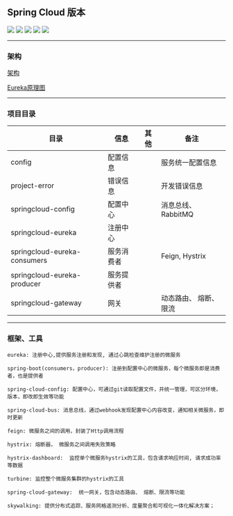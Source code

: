 ## Spring Cloud 版本
 

![](https://img.shields.io/badge/Spring%20Boot-2.0.8.RELEASE-brightgreen)
![](https://img.shields.io/badge/Mysql-6.0-blue)
![](https://img.shields.io/badge/JDK-1.8-brightgreen)
![](https://img.shields.io/badge/Maven-3.6.0-blue)
![](https://img.shields.io/badge/Spring%20Cloud-Finchley.SR4-orange) 

***


 
### 架构

 [架构](https://www.processon.com/view/link/5e85a729e4b07b16dcde329f)
 
 [Eureka原理图](https://www.processon.com/view/link/5e8c316ee4b0bf3ebcfdade8)
 
***
 

### 项目目录

|  目录                           |      信息      |  其他     | 备注           |
|--------------------------------|----------------|----------|----------------|
|  config                        |   配置信息      |          |  服务统一配置信息 |
|  project-error                 |   错误信息      |          |  开发错误信息    |
|  springcloud-config            |   配置中心      |          |  消息总线、RabbitMQ |
|  springcloud-eureka            |   注册中心      |          |                |
|  springcloud-eureka-consumers  |   服务消费者    |           |  Feign, Hystrix |
|  springcloud-eureka-producer   |   服务提供者    |           |                 |
|  springcloud-gateway           |   网关         |           | 动态路由、 熔断、限流 |
 
 ***
 
 ### 框架、工具
 

 ````
 eureka: 注册中心,提供服务注册和发现, 通过心跳检查维护注册的微服务
 ````
 ````
 spring-boot(consumers，producer): 注册到配置中心的微服务，每个微服务即是消费者，也是提供者
 ````
 ````
 spring-cloud-config: 配置中心，可通过git读取配置文件，并统一管理，可区分环境，版本，即改即生效等功能
 ````
 ````
 spring-cloud-bus: 消息总线，通过webhook发现配置中心内容改变，通知相关微服务，即时更新
 ````
 ````
 feign: 微服务之间的调用，封装了Http调用流程
 ````
 ````
 hystrix: 熔断器， 微服务之间调用失败策略
 ````
 ````
 hystrix-dashboard:  监控单个微服务hystrix的工具，包含请求响应时间, 请求成功率等数据
 ````
 ````
 turbine: 监控整个微服务集群的hystrix的工具
 ````
 ````
 spring-cloud-gateway:  统一网关，包含动态路由、 熔断、限流等功能
 ````
 ````
 skywalking: 提供分布式追踪、服务网格遥测分析、度量聚合和可视化一体化解决方案；
 
 ````
 
